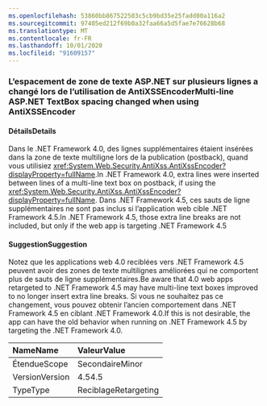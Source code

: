 ```yaml
---
ms.openlocfilehash: 53860bb867522503c5cb9bd35e25fadd00a116a2
ms.sourcegitcommit: 97405ed212f69b0a32faa66a5d5fae7e76628b68
ms.translationtype: MT
ms.contentlocale: fr-FR
ms.lasthandoff: 10/01/2020
ms.locfileid: "91609157"
---
```

### <a name="multi-line-aspnet-textbox-spacing-changed-when-using-antixssencoder"></a><span data-ttu-id="3ef8a-101">L’espacement de zone de texte ASP.NET sur plusieurs lignes a changé lors de l’utilisation de AntiXSSEncoder</span><span class="sxs-lookup"><span data-stu-id="3ef8a-101">Multi-line ASP.NET TextBox spacing changed when using AntiXSSEncoder</span></span>

#### <a name="details"></a><span data-ttu-id="3ef8a-102">Détails</span><span class="sxs-lookup"><span data-stu-id="3ef8a-102">Details</span></span>

<span data-ttu-id="3ef8a-103">Dans le .NET Framework 4.0, des lignes supplémentaires étaient insérées dans la zone de texte multiligne lors de la publication (postback), quand vous utilisiez <xref:System.Web.Security.AntiXss.AntiXssEncoder?displayProperty=fullName>.</span><span class="sxs-lookup"><span data-stu-id="3ef8a-103">In .NET Framework 4.0, extra lines were inserted between lines of a multi-line text box on postback, if using the <xref:System.Web.Security.AntiXss.AntiXssEncoder?displayProperty=fullName>.</span></span> <span data-ttu-id="3ef8a-104">Dans .NET Framework 4.5, ces sauts de ligne supplémentaires ne sont pas inclus si l’application web cible .NET Framework 4.5.</span><span class="sxs-lookup"><span data-stu-id="3ef8a-104">In .NET Framework 4.5, those extra line breaks are not included, but only if the web app is targeting .NET Framework 4.5</span></span>

#### <a name="suggestion"></a><span data-ttu-id="3ef8a-105">Suggestion</span><span class="sxs-lookup"><span data-stu-id="3ef8a-105">Suggestion</span></span>

<span data-ttu-id="3ef8a-106">Notez que les applications web 4.0 reciblées vers .NET Framework 4.5 peuvent avoir des zones de texte multilignes améliorées qui ne comportent plus de sauts de ligne supplémentaires.</span><span class="sxs-lookup"><span data-stu-id="3ef8a-106">Be aware that 4.0 web apps retargeted to .NET Framework 4.5 may have multi-line text boxes improved to no longer insert extra line breaks.</span></span> <span data-ttu-id="3ef8a-107">Si vous ne souhaitez pas ce changement, vous pouvez obtenir l’ancien comportement dans .NET Framework 4.5 en ciblant .NET Framework 4.0.</span><span class="sxs-lookup"><span data-stu-id="3ef8a-107">If this is not desirable, the app  can have the old behavior when running on .NET Framework 4.5 by targeting the .NET Framework 4.0.</span></span>

| <span data-ttu-id="3ef8a-108">Name</span><span class="sxs-lookup"><span data-stu-id="3ef8a-108">Name</span></span>    | <span data-ttu-id="3ef8a-109">Valeur</span><span class="sxs-lookup"><span data-stu-id="3ef8a-109">Value</span></span>       |
|:--------|:------------|
| <span data-ttu-id="3ef8a-110">Étendue</span><span class="sxs-lookup"><span data-stu-id="3ef8a-110">Scope</span></span>   | <span data-ttu-id="3ef8a-111">Secondaire</span><span class="sxs-lookup"><span data-stu-id="3ef8a-111">Minor</span></span>       |
| <span data-ttu-id="3ef8a-112">Version</span><span class="sxs-lookup"><span data-stu-id="3ef8a-112">Version</span></span> | <span data-ttu-id="3ef8a-113">4.5</span><span class="sxs-lookup"><span data-stu-id="3ef8a-113">4.5</span></span>         |
| <span data-ttu-id="3ef8a-114">Type</span><span class="sxs-lookup"><span data-stu-id="3ef8a-114">Type</span></span>    | <span data-ttu-id="3ef8a-115">Reciblage</span><span class="sxs-lookup"><span data-stu-id="3ef8a-115">Retargeting</span></span> |
